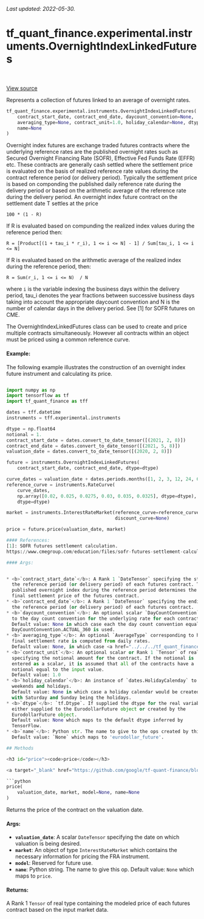 <!--
This file is generated by a tool. Do not edit directly.
For open-source contributions the docs will be updated automatically.
-->

*Last updated: 2022-05-30.*

<div itemscope itemtype="http://developers.google.com/ReferenceObject">
<meta itemprop="name" content="tf_quant_finance.experimental.instruments.OvernightIndexLinkedFutures" />
<meta itemprop="path" content="Stable" />
<meta itemprop="property" content="__init__"/>
<meta itemprop="property" content="price"/>
</div>

# tf_quant_finance.experimental.instruments.OvernightIndexLinkedFutures

<!-- Insert buttons and diff -->

<table class="tfo-notebook-buttons tfo-api" align="left">
</table>

<a target="_blank" href="https://github.com/google/tf-quant-finance/blob/master/tf_quant_finance/experimental/instruments/overnight_index_linked_futures.py">View source</a>



Represents a collection of futures linked to an average of overnight rates.

```python
tf_quant_finance.experimental.instruments.OvernightIndexLinkedFutures(
    contract_start_date, contract_end_date, daycount_convention=None,
    averaging_type=None, contract_unit=1.0, holiday_calendar=None, dtype=None,
    name=None
)
```



<!-- Placeholder for "Used in" -->

Overnight index futures are exchange traded futures contracts where the
underlying reference rates are the published overnight rates such as
Secured Overnight Financing Rate (SOFR), Effective Fed Funds Rate (EFFR) etc.
These contracts are generally cash settled where the settlement price is
evaluated on the basis of realized reference rate values during the contract
reference period (or delivery period). Typically the settlement price is
based on componding the published daily reference rate during the delivery
period or based on the arithmetic average of the reference rate during the
delivery period.
An overnight index future contract on the settlement date T settles at the
price

`100 * (1 - R)`

If R is evaluated based on compunding the realized index values during the
reference period then:

`R = [Product[(1 + tau_i * r_i), 1 <= i <= N] - 1] / Sum[tau_i, 1 <= i <= N]`

If R is evaluated based on the arithmetic average of the realized index
during the reference period, then:

`R = Sum(r_i, 1 <= i <= N)  / N`

where `i` is the variable indexing the business days within the delivery
period, tau_i denotes the year fractions between successive business days
taking into account the appropriate daycount convention and N is the number of
calendar days in the delivery period. See [1] for SOFR futures on CME.

The OvernightIndexLinkedFutures class can be used to create and price multiple
contracts simultaneously. However all contracts within an object must be
priced using a common reference curve.

#### Example:
The following example illustrates the construction of an overnight index
future instrument and calculating its price.

```python

import numpy as np
import tensorflow as tf
import tf_quant_finance as tff

dates = tff.datetime
instruments = tff.experimental.instruments

dtype = np.float64
notional = 1.
contract_start_date = dates.convert_to_date_tensor([(2021, 2, 8)])
contract_end_date = dates.convert_to_date_tensor([(2021, 5, 8)])
valuation_date = dates.convert_to_date_tensor([(2020, 2, 8)])

future = instruments.OvernightIndexLinkedFutures(
    contract_start_date, contract_end_date, dtype=dtype)

curve_dates = valuation_date + dates.periods.months([1, 2, 3, 12, 24, 60])
reference_curve = instruments.RateCurve(
    curve_dates,
    np.array([0.02, 0.025, 0.0275, 0.03, 0.035, 0.0325], dtype=dtype),
    dtype=dtype)

market = instruments.InterestRateMarket(reference_curve=reference_curve,
                                        discount_curve=None)

price = future.price(valuation_date, market)

#### References:
[1]: SOFR futures settlement calculation.
https://www.cmegroup.com/education/files/sofr-futures-settlement-calculation-methodologies.pdf

#### Args:


* <b>`contract_start_date`</b>: A Rank 1 `DateTensor` specifying the start dates of
  the reference period (or delivery period) of each futures contract. The
  published overnight index during the reference period determines the
  final settlement price of the futures contract.
* <b>`contract_end_date`</b>: A Rank 1 `DateTensor` specifying the ending dates of
  the reference period (or delivery period) of each futures contract.
* <b>`daycount_convention`</b>: An optional scalar `DayCountConvention` corresponding
  to the day count convention for the underlying rate for each contract.
  Default value: None in which case each the day count convention equal to
  DayCountConvention.ACTUAL_360 is used.
* <b>`averaging_type`</b>: An optional `AverageType` corresponding to how the
  final settlement rate is computed from daily rates.
  Default value: None, in which case <a href="../../../tf_quant_finance/experimental/instruments/AverageType.md#COMPOUNDING"><code>AverageType.COMPOUNDING</code></a> is used.
* <b>`contract_unit`</b>: An optional scalar or Rank 1 `Tensor` of real dtype
  specifying the notional amount for the contract. If the notional is
  entered as a scalar, it is assumed that all of the contracts have a
  notional equal to the input value.
  Default value: 1.0
* <b>`holiday_calendar`</b>: An instance of `dates.HolidayCalenday` to specify
  weekends and holidays.
  Default value: None in which case a holiday calendar would be created
  with Saturday and Sunday being the holidays.
* <b>`dtype`</b>: `tf.Dtype`. If supplied the dtype for the real variables or ops
  either supplied to the EurodollarFuture object or created by the
  EurodollarFuture object.
  Default value: None which maps to the default dtype inferred by
  TensorFlow.
* <b>`name`</b>: Python str. The name to give to the ops created by this class.
  Default value: `None` which maps to 'eurodollar_future'.

## Methods

<h3 id="price"><code>price</code></h3>

<a target="_blank" href="https://github.com/google/tf-quant-finance/blob/master/tf_quant_finance/experimental/instruments/overnight_index_linked_futures.py">View source</a>

```python
price(
    valuation_date, market, model=None, name=None
)
```

Returns the price of the contract on the valuation date.


#### Args:


* <b>`valuation_date`</b>: A scalar `DateTensor` specifying the date on which
  valuation is being desired.
* <b>`market`</b>: An object of type `InterestRateMarket` which contains the
  necessary information for pricing the FRA instrument.
* <b>`model`</b>: Reserved for future use.
* <b>`name`</b>: Python string. The name to give this op.
  Default value: `None` which maps to `price`.


#### Returns:

A Rank 1 `Tensor` of real type containing the modeled price of each
futures contract based on the input market data.




